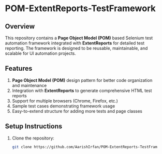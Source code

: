 # POM-ExtentReports-TestFramework

## Overview  
This repository contains a **Page Object Model (POM)** based Selenium test automation framework integrated with **ExtentReports** for detailed test reporting. The framework is designed to be reusable, maintainable, and scalable for UI automation projects.

## Features  
1. **Page Object Model (POM)** design pattern for better code organization and maintenance  
2. Integration with **ExtentReports** to generate comprehensive HTML test reports  
3. Support for multiple browsers (Chrome, Firefox, etc.)  
4. Sample test cases demonstrating framework usage  
5. Easy-to-extend structure for adding more tests and page classes

## Setup Instructions  

1. Clone the repository:  
   ```bash
   git clone https://github.com/AarishIrfan/POM-ExtentReports-TestFramework.git
